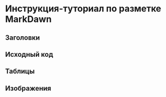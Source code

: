 # Инструкция-туториал по разметке MarkDawn  

## Заголовки



## Исходный код




## Таблицы




## Изображения